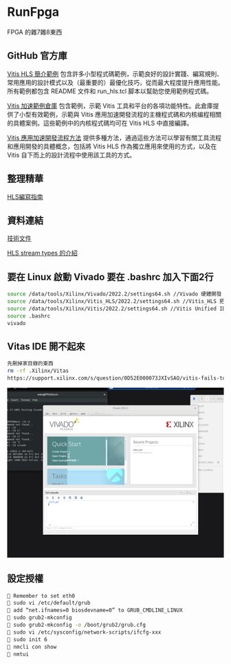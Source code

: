 # RunFpga
FPGA 的雜7雜8東西

## GitHub 官方庫
[Vitis HLS 簡介範例](https://github.com/Xilinx/Vitis-HLS-Introductory-Examples)
包含許多小型程式碼範例，示範良好的設計實踐、編寫規則、常用應用的設計模式以及（最重要的）最優化技巧，從而最大程度提升應用性能。所有範例都包含 README 文件和 run_hls.tcl 脚本以幫助您使用範例程式碼。

[Vitis 加速範例倉庫](https://github.com/Xilinx/Vitis_Accel_Examples)
包含範例，示範 Vitis 工具和平台的各項功能特性。此倉庫提供了小型有效範例，示範與 Vitis 應用加速開發流程的主機程式碼和内核编程相關的具體案例。這些範例中的内核程式碼均可在 Vitis HLS 中直接編譯。

[Vitis 應用加速開發流程方法](https://github.com/Xilinx/Vitis-Tutorials)
提供多種方法，通過這些方法可以學習有關工具流程和應用開發的具體概念，包括將 Vitis HLS 作為獨立應用來使用的方式，以及在 Vitis 自下而上的設計流程中使用該工具的方式。

## 整理精華
[HLS編寫指南](HLS編寫指南.md)

## 資料連結
[技術文件](https://docs.xilinx.com/)

[HLS stream types 的介紹](https://support.xilinx.com/s/question/0D54U00006am5AOSAY/hls-stream-types-fifo-pipo-shared-unsynq-what-do-they-do?language=zh_CN)

## 要在 Linux 啟動 Vivado 要在 .bashrc 加入下面2行
```bash
source /data/tools/Xilinx/Vivado/2022.2/settings64.sh //Vivado 硬體開發
source /data/tools/Xilinx/Vitis_HLS/2022.2/settings64.sh //Vitis_HLS 把 C/C++ To RTL Code
source /data/tools/Xilinx/Vitis/2022.2/settings64.sh //Vitis Unified IDE
source .bashrc
vivado
```

## Vitas IDE 開不起來
```bash
先刪掉家目錄的東西
rm -rf .Xilinx/Vitas
https://support.xilinx.com/s/question/0D52E000073JXIvSAO/vitis-fails-to-launch-on-ubuntu-2110?language=zh_CN
```

![Vivado](/img/Vivado.png)

## 設定授權

```bash
 Remember to set eth0
 sudo vi /etc/default/grub
 add “net.ifnames=0 biosdevname=0” to GRUB_CMDLINE_LINUX
 sudo grub2-mkconfig
 sudo grub2-mkconfig -o /boot/grub2/grub.cfg
 sudo vi /etc/sysconfig/network-scripts/ifcfg-xxx
 sudo init 6
 nmcli con show
 nmtui
```
